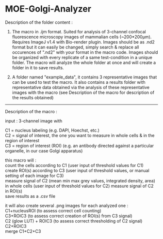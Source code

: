 # MOE-Golgi-Analyzer

Description of the folder content :


1) The macro in .ijm format.
Suited for analysis of 3-channel confocal fluorescence microscopy images of mammalian cells (~200*200µm).        
Requires ImageJ v1.4 with Bio-render plugin.
Images should be as .nd2 format but it can easily be changed, simply search & replace all occurences of ".nd2" with your format in the macro code.
Images should be organized with every replicate of a same test-condition in a unique folder. The macro will analyze the whole folder at once and will create a folder in it to save results.


2) A folder named "example_data", it contains 3 representative images that can be used to test the macro. 
It also contains a results folder with representative data obtained via the analysis of these representative images with the macro (see Description of the macro for description of the results obtained)

____________________________

Description of the macro :

input : 3-channel image with 

C1 = nucleus labeling (e.g. DAPI, Hoechst, etc.)                                                                                
C2 = signal of interest, the one you want to measure in whole cells & in the region of interest                                            
C3 = region of interest (ROI) (e.g. an antibody directed against a particular organelle, in our case Golgi apparatus)                                                
                                                                                                                                                    
this macro will :                                                                                                                             
count the cells according to C1 (user input of threshold values for C1)                                                                     
create ROI(s) according to C3 (user input of threshold values, or manual setting of each image for C3)                                         
measure signal of C2 (mean min max grey values, integrated density, area) in whole cells (user input of threshold values for C2)   measure signal of C2 in ROI(s)                                                                                                                 
save results as a .csv file                                                                                                                    
                                                                                                                                                  
it will also create several .png images for each analyzed one :                                                                             
C1+nucleusROI (to assess correct cell counting)                                                                                        
C3+ROIC3 (to assess correct creation of ROI(s) from C3 signal)                                                                        
C2 (glow LUT) + ROIC3 (to assess correct thresholding of C2 signal)                                                                    
C2+ROIC3                                                                                                                             
merge C1+C2+C3
